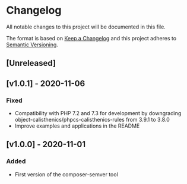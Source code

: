 # Changelog
All notable changes to this project will be documented in this file.

The format is based on [Keep a Changelog](http://keepachangelog.com/en/1.0.0/)
and this project adheres to [Semantic Versioning](http://semver.org/spec/v2.0.0.html).

## [Unreleased]

## [v1.0.1] - 2020-11-06

### Fixed

- Compatibility with PHP 7.2 and 7.3 for development by downgrading object-calisthenics/phpcs-calisthenics-rules from 3.9.1 to 3.8.0
- Improve examples and applications in the README

## [v1.0.0] - 2020-11-01

### Added

- First version of the composer-semver tool
